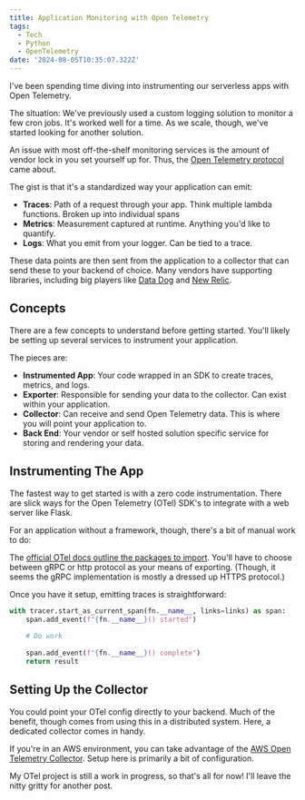 ```yaml
---
title: Application Monitoring with Open Telemetry
tags:
  - Tech
  - Python
  - OpenTelemetry
date: '2024-08-05T10:35:07.322Z'
---
```


I've been spending time diving into instrumenting our serverless apps with Open Telemetry. 

The situation: We've previously used a custom logging solution to monitor a few cron jobs. It's worked well for a time. As we scale, though, we've started looking for another solution.

An issue with most off-the-shelf monitoring services is the amount of vendor lock in you set yourself up for. Thus, the [Open Telemetry protocol](https://opentelemetry.io/) came about.

The gist is that it's a standardized way your application can emit:

- **Traces**: Path of a request through your app. Think multiple lambda functions. Broken up into individual spans
- **Metrics**: Measurement captured at runtime. Anything you'd like to quantify.
- **Logs**: What you emit from your logger. Can be tied to a trace.

These data points are then sent from the application to a collector that can send these to your backend of choice. Many vendors have supporting libraries, including big players like [Data Dog](https://www.datadoghq.com/) and [New Relic](https://newrelic.com/).

## Concepts

There are a few concepts to understand before getting started. You'll likely be setting up several services to instrument your application.

The pieces are:

- **Instrumented App**: Your code wrapped in an SDK to create traces, metrics, and logs.
- **Exporter**: Responsible for sending your data to the collector. Can exist within your application.
- **Collector**: Can receive and send Open Telemetry data. This is where you will point your application to.
- **Back End**: Your vendor or self hosted solution specific service for storing and rendering your data.

## Instrumenting The App

The fastest way to get started is with a zero code instrumentation. There are slick ways for the Open Telemetry (OTel) SDK's to integrate with a web server like Flask.

For an application without a framework, though, there's a bit of manual work to do:

The [official OTel docs outline the packages to import](https://opentelemetry.io/docs/languages/python/instrumentation/). You'll have to choose between gRPC or http protocol as your means of exporting. (Though, it seems the gRPC implementation is mostly a dressed up HTTPS protocol.)

Once you have it setup, emitting traces is straightforward:

```python
with tracer.start_as_current_span(fn.__name__, links=links) as span:
	span.add_event(f"{fn.__name__}() started")
	
	# Do work
		
	span.add_event(f"{fn.__name__}() complete")
	return result

```

## Setting Up the Collector

You could point your OTel config directly to your backend. Much of the benefit, though comes from using this in a distributed system. Here, a dedicated collector comes in handy.

If you're in an AWS environment, you can take advantage of the [AWS Open Telemetry Collector](https://aws-otel.github.io/docs/introduction). Setup here is primarily a bit of configuration.

My OTel project is still a work in progress, so that's all for now! I'll leave the nitty gritty for another post.